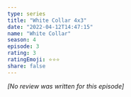 ```yaml
---
type: series
title: "White Collar 4x3"
date: "2022-04-12T14:47:15"
name: "White Collar"
season: 4
episode: 3
rating: 3
ratingEmoji: ⭐️⭐️⭐️
share: false
---
```


_[No review was written for this episode]_
